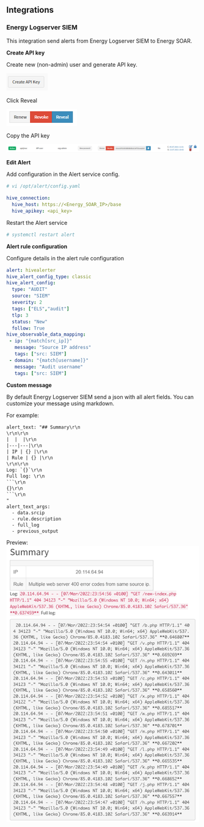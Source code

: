 ## Integrations
### Energy Logserver SIEM
This integration send alerts from Energy Logserver SIEM to Energy SOAR.

**Create API key**

Create new (non-admin) user and generate API key.

![](/media/01-00-02-api_create.png)

Click Reveal

![](/media/01-00-01-api_methods.png)

Copy the API key

![](/media/01-00-00-api_key.png)

**Edit Alert**

Add configuration in the Alert service config.

```bash
# vi /opt/alert/config.yaml
```

```yaml
hive_connection:
  hive_host: https://<Energy_SOAR_IP>/base
  hive_apikey: <api_key>
```

Restart the Alert service

```bash
# systemctl restart alert
```

**Alert rule configuration**

Configure details in the alert rule configuration

```yaml
alert: hivealerter
hive_alert_config_type: classic
hive_alert_config:
  type: "AUDIT"
  source: "SIEM"
  severity: 2
  tags: ["ELS","audit"]
  tlp: 3
  status: "New"
  follow: True
hive_observable_data_mapping:
 - ip: "{match[src_ip]}"
   message: "Source IP address"
   tags: ["src: SIEM"]
 - domain: "{match[username]}"
   message: "Audit username"
   tags: ["src: SIEM"]
```

**Custom message**

By default Energy Logserver SIEM send a json with all alert fields. You can customize your message using markdown.

For example:

```
alert_text: "## Summary\r\n
\r\n\r\n
|  |  |\r\n
|---|---|\r\n
| IP | {} |\r\n
| Rule | {} |\r\n
\r\n\r\n
Log: `{}`\r\n
Full log: \r\n
```\r\n
{}\r\n
```\r\n
"
alert_text_args:
  - data.srcip
  - rule.description
  - full_log
  - previous_output
```

Preview:
![](markdown_example.png)